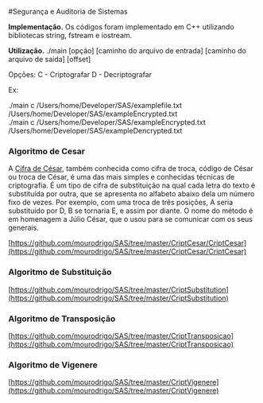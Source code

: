 #Segurança e Auditoria de Sistemas

**Implementação.**
Os códigos foram implementado em C++ utilizando bibliotecas string, fstream e iostream.

**Utilização.**
./main [opção] [caminho do arquivo de entrada] [caminho do arquivo de saida] [offset]

Opções: 
C - Criptografar
D - Decriptografar

Ex: 

./main c /Users/home/Developer/SAS/examplefile.txt /Users/home/Developer/SAS/exampleEncrypted.txt<br>
./main c /Users/home/Developer/SAS/exampleEncrypted.txt /Users/home/Developer/SAS/exampleDencrypted.txt


### Algoritmo de Cesar
A [Cifra de César](https://pt.wikipedia.org/wiki/Cifra_de_C%C3%A9sar), também conhecida como cifra de troca, código de César ou troca de César, é uma das mais simples e conhecidas técnicas de criptografia. É um tipo de cifra de substituição na qual cada letra do texto é substituída por outra, que se apresenta no alfabeto abaixo dela um número fixo de vezes. Por exemplo, com uma troca de três posições, A seria substituído por D, B se tornaria E, e assim por diante. O nome do método é em homenagem a Júlio César, que o usou para se comunicar com os seus generais.

[https://github.com/mourodrigo/SAS/tree/master/CriptCesar/CriptCesar](https://github.com/mourodrigo/SAS/tree/master/CriptCesar/CriptCesar)


### Algoritmo de Substituição
[https://github.com/mourodrigo/SAS/tree/master/CriptSubstitution](https://github.com/mourodrigo/SAS/tree/master/CriptSubstitution)
### Algoritmo de Transposição
[https://github.com/mourodrigo/SAS/tree/master/CriptTransposicao](https://github.com/mourodrigo/SAS/tree/master/CriptTransposicao)
### Algoritmo de Vigenere
[https://github.com/mourodrigo/SAS/tree/master/CriptVigenere](https://github.com/mourodrigo/SAS/tree/master/CriptVigenere)


